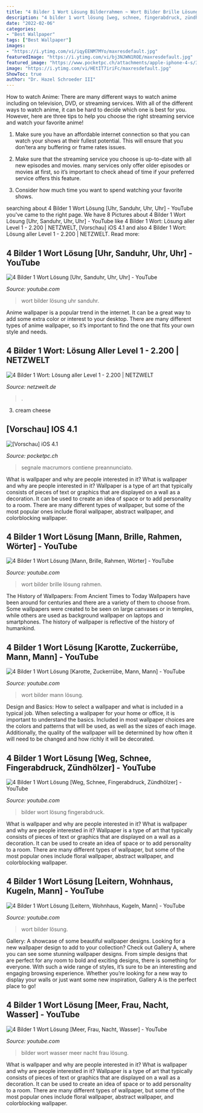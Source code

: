 ```yaml
---
title: "4 Bilder 1 Wort Lösung Bilderrahmen ~ Wort Bilder Brille Lösung Rahmen"
description: "4 bilder 1 wort lösung [weg, schnee, fingerabdruck, zündhölzer]"
date: "2022-02-06"
categories:
- "Best Wallpaper"
tags: ["Best Wallpaper"]
images:
- "https://i.ytimg.com/vi/iqyEENM7MYo/maxresdefault.jpg"
featuredImage: "https://i.ytimg.com/vi/bj3NJWN1ROE/maxresdefault.jpg"
featured_image: "https://www.pocketpc.ch/attachments/apple-iphone-4-s/36437d1283122672-vorschau-ios-4-1-a-first-changes-spotted-ios-4-1-screenshots-2.png"
image: "https://i.ytimg.com/vi/HEtIT7iriFc/maxresdefault.jpg"
ShowToc: true
author: "Dr. Hazel Schroeder III"
---
```



How to watch Anime: There are many different ways to watch anime including on television, DVD, or streaming services.
With all of the different ways to watch anime, it can be hard to decide which one is best for you. However, here are three tips to help you choose the right streaming service and watch your favorite anime!
1. Make sure you have an affordable internet connection so that you can watch your shows at their fullest potential. This will ensure that you don’tera any buffering or frame rates issues.

2. Make sure that the streaming service you choose is up-to-date with all new episodes and movies. many services only offer older episodes or movies at first, so it’s important to check ahead of time if your preferred service offers this feature.

3. Consider how much time you want to spend watching your favorite shows.

	

		
searching about 4 Bilder 1 Wort Lösung [Uhr, Sanduhr, Uhr, Uhr] - YouTube you've came to the right page. We have 8 Pictures about 4 Bilder 1 Wort Lösung [Uhr, Sanduhr, Uhr, Uhr] - YouTube like 4 Bilder 1 Wort: Lösung aller Level 1 - 2.200 | NETZWELT, [Vorschau] iOS 4.1 and also 4 Bilder 1 Wort: Lösung aller Level 1 - 2.200 | NETZWELT. Read more:
		
    
## 4 Bilder 1 Wort Lösung [Uhr, Sanduhr, Uhr, Uhr] - YouTube

<img loading=lazy src="https://i.ytimg.com/vi/8LMQfG5ipT8/maxresdefault.jpg" onerror="this.onerror=null;this.src='https://tse1.mm.bing.net/th?id=OIP.aIMrwC3RZFWWMYWEW2lo-AHaEK&amp;pid=15.1';" alt="4 Bilder 1 Wort Lösung [Uhr, Sanduhr, Uhr, Uhr] - YouTube">

_Source: youtube.com_

>wort bilder lösung uhr sanduhr. 

	

Anime wallpaper is a popular trend in the internet. It can be a great way to add some extra color or interest to your desktop. There are many different types of anime wallpaper, so it’s important to find the one that fits your own style and needs.

    
## 4 Bilder 1 Wort: Lösung Aller Level 1 - 2.200 | NETZWELT

<img loading=lazy src="https://img.netzwelt.de/dw1600_dh900_sw1920_sh1080_sx0_sy0_sr16x9_nu2/picture/original/2015/11/4-bilder-1-wortkomplettloesung-174018.png" onerror="this.onerror=null;this.src='https://tse2.mm.bing.net/th?id=OIP.QXYXtqeVw-w3mLH3x8kVAAHaEK&amp;pid=15.1';" alt="4 Bilder 1 Wort: Lösung aller Level 1 - 2.200 | NETZWELT">

_Source: netzwelt.de_

>. 

	

3. cream cheese 

    
## [Vorschau] IOS 4.1

<img loading=lazy src="https://www.pocketpc.ch/attachments/apple-iphone-4-s/36437d1283122672-vorschau-ios-4-1-a-first-changes-spotted-ios-4-1-screenshots-2.png" onerror="this.onerror=null;this.src='https://tse1.mm.bing.net/th?id=OIP.56wy74IaJ1XhAsG3N0KULgHaLH&amp;pid=15.1';" alt="[Vorschau] iOS 4.1">

_Source: pocketpc.ch_

>segnale macrumors contiene preannunciato. 

	

What is wallpaper and why are people interested in it?
What is wallpaper and why are people interested in it?
Wallpaper is a type of art that typically consists of pieces of text or graphics that are displayed on a wall as a decoration. It can be used to create an idea of space or to add personality to a room. There are many different types of wallpaper, but some of the most popular ones include floral wallpaper, abstract wallpaper, and colorblocking wallpaper.

    
## 4 Bilder 1 Wort Lösung [Mann, Brille, Rahmen, Wörter] - YouTube

<img loading=lazy src="https://i.ytimg.com/vi/bj3NJWN1ROE/maxresdefault.jpg" onerror="this.onerror=null;this.src='https://tse4.mm.bing.net/th?id=OIP.L-Tk9ktBNxJJjJCXLQsvUgHaEK&amp;pid=15.1';" alt="4 Bilder 1 Wort Lösung [Mann, Brille, Rahmen, Wörter] - YouTube">

_Source: youtube.com_

>wort bilder brille lösung rahmen. 

	

The History of Wallpapers: From Ancient Times to Today
Wallpapers have been around for centuries and there are a variety of them to choose from. Some wallpapers were created to be seen on large canvases or in temples, while others are used as background wallpaper on laptops and smartphones. The history of wallpaper is reflective of the history of humankind.

    
## 4 Bilder 1 Wort Lösung [Karotte, Zuckerrübe, Mann, Mann] - YouTube

<img loading=lazy src="https://i.ytimg.com/vi/xKPZpTGFt7E/maxresdefault.jpg" onerror="this.onerror=null;this.src='https://tse2.mm.bing.net/th?id=OIP.2HMbo9ZPyE7fHtfzJ641igHaEK&amp;pid=15.1';" alt="4 Bilder 1 Wort Lösung [Karotte, Zuckerrübe, Mann, Mann] - YouTube">

_Source: youtube.com_

>wort bilder mann lösung. 

	

Design and Basics: How to select a wallpaper and what is included in a typical job.
When selecting a wallpaper for your home or office, it is important to understand the basics. Included in most wallpaper choices are the colors and patterns that will be used, as well as the sizes of each image. Additionally, the quality of the wallpaper will be determined by how often it will need to be changed and how richly it will be decorated.

    
## 4 Bilder 1 Wort Lösung [Weg, Schnee, Fingerabdruck, Zündhölzer] - YouTube

<img loading=lazy src="https://i.ytimg.com/vi/9hRgXQAeDU4/maxresdefault.jpg" onerror="this.onerror=null;this.src='https://tse2.mm.bing.net/th?id=OIP.9oL3D7uFiH_SipIwRSaF7QHaEK&amp;pid=15.1';" alt="4 Bilder 1 Wort Lösung [Weg, Schnee, Fingerabdruck, Zündhölzer] - YouTube">

_Source: youtube.com_

>bilder wort lösung fingerabdruck. 

	

What is wallpaper and why are people interested in it?
What is wallpaper and why are people interested in it?
Wallpaper is a type of art that typically consists of pieces of text or graphics that are displayed on a wall as a decoration. It can be used to create an idea of space or to add personality to a room. There are many different types of wallpaper, but some of the most popular ones include floral wallpaper, abstract wallpaper, and colorblocking wallpaper.

    
## 4 Bilder 1 Wort Lösung [Leitern, Wohnhaus, Kugeln, Mann] - YouTube

<img loading=lazy src="https://i.ytimg.com/vi/HEtIT7iriFc/maxresdefault.jpg" onerror="this.onerror=null;this.src='https://tse3.mm.bing.net/th?id=OIP.QzWThXn0xkOpdupV4dIWmQHaEK&amp;pid=15.1';" alt="4 Bilder 1 Wort Lösung [Leitern, Wohnhaus, Kugeln, Mann] - YouTube">

_Source: youtube.com_

>wort bilder lösung. 

	

Gallery: A showcase of some beautiful wallpaper designs.
Looking for a new wallpaper design to add to your collection? Check out Gallery A, where you can see some stunning wallpaper designs. From simple designs that are perfect for any room to bold and exciting designs, there is something for everyone. With such a wide range of styles, it’s sure to be an interesting and engaging browsing experience. Whether you’re looking for a new way to display your walls or just want some new inspiration, Gallery A is the perfect place to go!





	
	
    
## 4 Bilder 1 Wort Lösung [Meer, Frau, Nacht, Wasser] - YouTube

<img loading=lazy src="https://i.ytimg.com/vi/iqyEENM7MYo/maxresdefault.jpg" onerror="this.onerror=null;this.src='https://tse2.mm.bing.net/th?id=OIP.wZ-sArIlmhUz74vwPtuEEAHaEK&amp;pid=15.1';" alt="4 Bilder 1 Wort Lösung [Meer, Frau, Nacht, Wasser] - YouTube">

_Source: youtube.com_

>bilder wort wasser meer nacht frau lösung. 

	

What is wallpaper and why are people interested in it?
What is wallpaper and why are people interested in it?
Wallpaper is a type of art that typically consists of pieces of text or graphics that are displayed on a wall as a decoration. It can be used to create an idea of space or to add personality to a room. There are many different types of wallpaper, but some of the most popular ones include floral wallpaper, abstract wallpaper, and colorblocking wallpaper.

